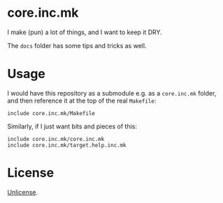 # core.inc.mk

I make (pun) a lot of things, and I want to keep it DRY.

The `docs` folder has some tips and tricks as well.

# Usage

I would have this repository as a submodule e.g. as a `core.inc.mk` folder,
and then reference it at the top of the real `Makefile`:

```make
include core.inc.mk/Makefile
```

Similarly, if I just want bits and pieces of this:

```make
include core.inc.mk/core.inc.mk
include core.inc.mk/target.help.inc.mk
```

# License

[Unlicense](LICENSE).
